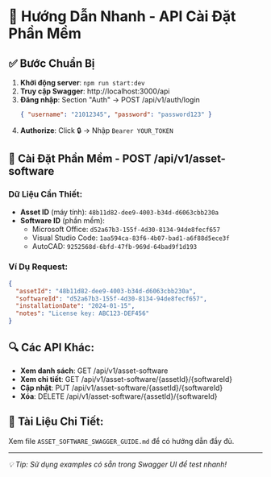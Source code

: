 # 🚀 Hướng Dẫn Nhanh - API Cài Đặt Phần Mềm

## ✅ Bước Chuẩn Bị

1. **Khởi động server**: `npm run start:dev`
2. **Truy cập Swagger**: http://localhost:3000/api
3. **Đăng nhập**: Section "Auth" → POST /api/v1/auth/login
   ```json
   { "username": "21012345", "password": "password123" }
   ```
4. **Authorize**: Click 🔒 → Nhập `Bearer YOUR_TOKEN`

## 📝 Cài Đặt Phần Mềm - POST /api/v1/asset-software

### Dữ Liệu Cần Thiết:

- **Asset ID** (máy tính): `48b11d82-dee9-4003-b34d-d6063cbb230a`
- **Software ID** (phần mềm):
  - Microsoft Office: `d52a67b3-155f-4d30-8134-94de8fecf657`
  - Visual Studio Code: `1aa594ca-83f6-4b07-bad1-a6f88d5ece3f`
  - AutoCAD: `9252568d-6bfd-47fb-969d-64bad9f1d193`

### Ví Dụ Request:

```json
{
  "assetId": "48b11d82-dee9-4003-b34d-d6063cbb230a",
  "softwareId": "d52a67b3-155f-4d30-8134-94de8fecf657",
  "installationDate": "2024-01-15",
  "notes": "License key: ABC123-DEF456"
}
```

## 🔍 Các API Khác:

- **Xem danh sách**: GET /api/v1/asset-software
- **Xem chi tiết**: GET /api/v1/asset-software/{assetId}/{softwareId}
- **Cập nhật**: PUT /api/v1/asset-software/{assetId}/{softwareId}
- **Xóa**: DELETE /api/v1/asset-software/{assetId}/{softwareId}

## 📖 Tài Liệu Chi Tiết:

Xem file `ASSET_SOFTWARE_SWAGGER_GUIDE.md` để có hướng dẫn đầy đủ.

---

_💡 Tip: Sử dụng examples có sẵn trong Swagger UI để test nhanh!_
